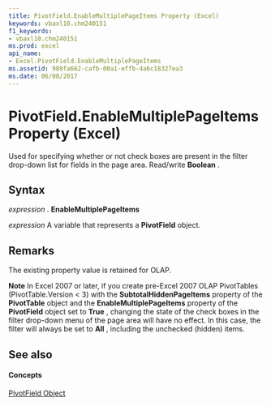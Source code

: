 ```yaml
---
title: PivotField.EnableMultiplePageItems Property (Excel)
keywords: vbaxl10.chm240151
f1_keywords:
- vbaxl10.chm240151
ms.prod: excel
api_name:
- Excel.PivotField.EnableMultiplePageItems
ms.assetid: 989fa662-cafb-00a1-effb-4a6c18327ea3
ms.date: 06/08/2017
---
```



# PivotField.EnableMultiplePageItems Property (Excel)

Used for specifying whether or not check boxes are present in the filter drop-down list for fields in the page area. Read/write  **Boolean** .


## Syntax

 _expression_ . **EnableMultiplePageItems**

 _expression_ A variable that represents a **PivotField** object.


## Remarks

The existing property value is retained for OLAP.


 **Note**  In Excel 2007 or later, if you create pre-Excel 2007 OLAP PivotTables (PivotTable.Version < 3) with the  **SubtotalHiddenPageItems** property of the **PivotTable** object and the **EnableMultiplePageItems** property of the **PivotField** object set to **True** , changing the state of the check boxes in the filter drop-down menu of the page area will have no effect. In this case, the filter will always be set to **All** , including the unchecked (hidden) items.


## See also


#### Concepts


[PivotField Object](pivotfield-object-excel.md)


